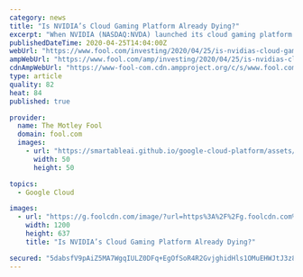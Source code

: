 ```yaml
---
category: news
title: "Is NVIDIA’s Cloud Gaming Platform Already Dying?"
excerpt: "When NVIDIA (NASDAQ:NVDA) launched its cloud gaming platform GeForce Now in February, it seemed poised to disrupt the nascent market. Unlike Alphabet's (NASDAQ:GOOG) (NASDAQ:GOOGL) Google Stadia, which required gamers to repurchase games they already owned, GeForce Now allowed gamers to stream those owned games without an additional purchase."
publishedDateTime: 2020-04-25T14:04:00Z
webUrl: "https://www.fool.com/investing/2020/04/25/is-nvidias-cloud-gaming-platform-already-dying.aspx"
ampWebUrl: "https://www.fool.com/amp/investing/2020/04/25/is-nvidias-cloud-gaming-platform-already-dying.aspx"
cdnAmpWebUrl: "https://www-fool-com.cdn.ampproject.org/c/s/www.fool.com/amp/investing/2020/04/25/is-nvidias-cloud-gaming-platform-already-dying.aspx"
type: article
quality: 82
heat: 84
published: true

provider:
  name: The Motley Fool
  domain: fool.com
  images:
    - url: "https://smartableai.github.io/google-cloud-platform/assets/images/organizations/fool.com-50x50.jpg"
      width: 50
      height: 50

topics:
  - Google Cloud

images:
  - url: "https://g.foolcdn.com/image/?url=https%3A%2F%2Fg.foolcdn.com%2Feditorial%2Fimages%2F569248%2Fgeforce-now-key-visual-1280x680.jpg&w=1200&op=resize"
    width: 1200
    height: 637
    title: "Is NVIDIA’s Cloud Gaming Platform Already Dying?"

secured: "5dabsfV9pAiZ5MA7WgqIULZ0DFq+EgOfSoR4R2GvjghidHls1OMuEHWJtJ3z8Rtpc4oYI4vlgdlJLTuLhZhBMvm5bKHofVNjtOd7PvJq+cJ5RUIg2YjUMThp2eNg7ZApQKBPvIPDesl5kYnBQXba2TCTG2UddqmvLRtg2jhuLym0zhjEF8XDOQFPuG8/10zBs31jWliHO5VPRHVnSrbn5j7n75Vwoji3qQIvdFgWB/FibLOeWidxJ/hg51qN1T87G5S69QGmp44lN0mI9Q5gJ98jN9BI1fr7+CVuyf0sr5PRlkNITUf6i/xQ8mFk1WArf4xjXnMkzy09d7suC3b1i0NPWuTOAk06PFwTbhbXN8BmQZ0ycpJwWF8Kqecc0CK36ksGwKOtHyrW7+F9ROaLfa8sR976WKMGEr9vNQ9q6SEncsZhRnwf5DzfXXH0hIhDG+hJ/FbtbfuaUtPb6xgkj13MKEOe8Uh5dG1L1WkfQkQ=;22DN3J/XqVoupBI2o9TPNQ=="
---
```


